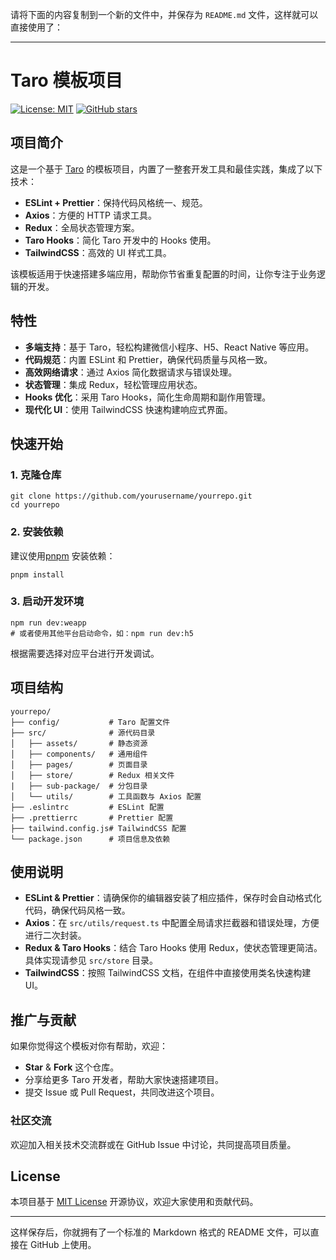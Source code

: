 请将下面的内容复制到一个新的文件中，并保存为 `README.md` 文件，这样就可以直接使用了：

---

# Taro 模板项目

[![License: MIT](https://img.shields.io/badge/License-MIT-green.svg)](LICENSE)
[![GitHub stars](https://img.shields.io/github/stars/GarlandQian/yourrepo.svg)](https://github.com/GarlandQian/taro-templete-all-in-one/stargazers)

## 项目简介

这是一个基于 [Taro](https://taro-docs.jd.com/taro/docs/README) 的模板项目，内置了一整套开发工具和最佳实践，集成了以下技术：

- **ESLint + Prettier**：保持代码风格统一、规范。
- **Axios**：方便的 HTTP 请求工具。
- **Redux**：全局状态管理方案。
- **Taro Hooks**：简化 Taro 开发中的 Hooks 使用。
- **TailwindCSS**：高效的 UI 样式工具。

该模板适用于快速搭建多端应用，帮助你节省重复配置的时间，让你专注于业务逻辑的开发。

## 特性

- **多端支持**：基于 Taro，轻松构建微信小程序、H5、React Native 等应用。
- **代码规范**：内置 ESLint 和 Prettier，确保代码质量与风格一致。
- **高效网络请求**：通过 Axios 简化数据请求与错误处理。
- **状态管理**：集成 Redux，轻松管理应用状态。
- **Hooks 优化**：采用 Taro Hooks，简化生命周期和副作用管理。
- **现代化 UI**：使用 TailwindCSS 快速构建响应式界面。

## 快速开始

### 1. 克隆仓库

    git clone https://github.com/yourusername/yourrepo.git
    cd yourrepo

### 2. 安装依赖

建议使用[pnpm](https://www.pnpm.cn/) 安装依赖：

    pnpm install

### 3. 启动开发环境

    npm run dev:weapp
    # 或者使用其他平台启动命令，如：npm run dev:h5

根据需要选择对应平台进行开发调试。

## 项目结构

    yourrepo/
    ├── config/           # Taro 配置文件
    ├── src/              # 源代码目录
    │   ├── assets/       # 静态资源
    │   ├── components/   # 通用组件
    │   ├── pages/        # 页面目录
    │   ├── store/        # Redux 相关文件
    |   ├── sub-package/  # 分包目录
    │   └── utils/        # 工具函数与 Axios 配置
    ├── .eslintrc         # ESLint 配置
    ├── .prettierrc       # Prettier 配置
    ├── tailwind.config.js# TailwindCSS 配置
    └── package.json      # 项目信息及依赖

## 使用说明

- **ESLint & Prettier**：请确保你的编辑器安装了相应插件，保存时会自动格式化代码，确保代码风格一致。
- **Axios**：在 `src/utils/request.ts` 中配置全局请求拦截器和错误处理，方便进行二次封装。
- **Redux & Taro Hooks**：结合 Taro Hooks 使用 Redux，使状态管理更简洁。具体实现请参见 `src/store` 目录。
- **TailwindCSS**：按照 TailwindCSS 文档，在组件中直接使用类名快速构建 UI。

## 推广与贡献

如果你觉得这个模板对你有帮助，欢迎：

- **Star** & **Fork** 这个仓库。
- 分享给更多 Taro 开发者，帮助大家快速搭建项目。
- 提交 Issue 或 Pull Request，共同改进这个项目。

### 社区交流

欢迎加入相关技术交流群或在 GitHub Issue 中讨论，共同提高项目质量。

## License

本项目基于 [MIT License](LICENSE) 开源协议，欢迎大家使用和贡献代码。

---

这样保存后，你就拥有了一个标准的 Markdown 格式的 README 文件，可以直接在 GitHub 上使用。
